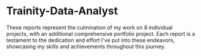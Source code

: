 # Trainity-Data-Analyst
These reports represent the culmination of my work on 8 individual projects, with an additional comprehensive portfolio project. Each report is a testament to the dedication and effort I've put into these endeavors, showcasing my skills and achievements throughout this journey.

[](https://ibb.co/Fxq8PSQ)
